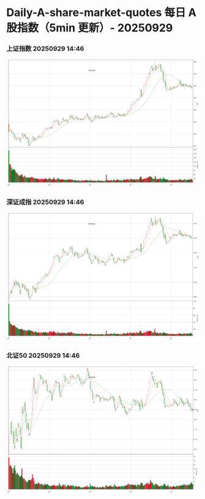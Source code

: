 
# Daily-A-share-market-quotes 每日 A 股指数（5min 更新）- 20250929

### 上证指数 20250929 14:46
![](./fig/2025/9/20250929-sh000001.png)

### 深证成指 20250929 14:46
![](./fig/2025/9/20250929-sz399001.png)

### 北证50 20250929 14:46
![](./fig/2025/9/20250929-bj899050.png)
